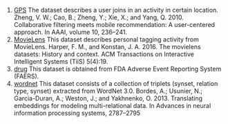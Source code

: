 1. [GPS](https://www.microsoft.com/en-us/research/publication/collaborative-filtering-meets-mobile-recommendation-a-user-centered-approach-2/) The dataset describes a user joins in an activity in certain location. Zheng, V. W.; Cao, B.; Zheng, Y.; Xie, X.; and Yang, Q. 2010. Collaborative filtering meets mobile recommendation: A user-centered approach. In AAAI, volume 10, 236–241.
2. [MovieLens](https://grouplens.org/datasets/movielens/) This dataset describes personal tagging activity from MovieLens. Harper, F. M., and Konstan, J. A. 2016. The movielens datasets: History and context. ACM Transactions on Interactive Intelligent Systems (TiiS) 5(4):19.
3. [drug](http://www.fda.gov/Drugs/) This dataset is obtained from FDA Adverse Event Reporting System (FAERS).
4. [wordnet](https://wordnet.princeton.edu/wordnet/download/current-version/) This dataset consists of a collection of triplets (synset, relation type, synset) extracted from WordNet 3.0. Bordes, A.; Usunier, N.; Garcia-Duran, A.; Weston, J.; and Yakhnenko, O. 2013. Translating embeddings for modeling multi-relational data. In Advances in neural information processing systems, 2787–2795

